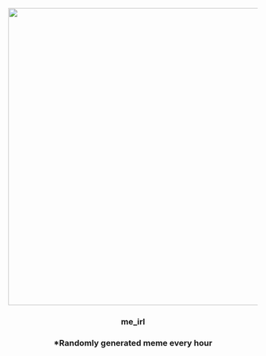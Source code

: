 <p align="center">
        <img src="https://i.redd.it/wl5jf85uaxa91.png" width="600" height="600">
        </p>
        <h3 align="center">me_irl</h3>
        <h3 align="center">*Randomly generated meme every hour</h3>
    